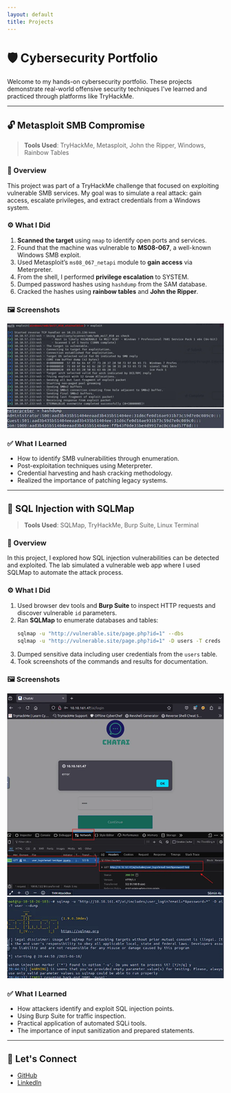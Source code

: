 ```yaml
---
layout: default
title: Projects
---
```


# 🛡️ Cybersecurity Portfolio

Welcome to my hands-on cybersecurity portfolio. These projects demonstrate real-world offensive security techniques I've learned and practiced through platforms like TryHackMe.

---

## 🔓 Metasploit SMB Compromise

> **Tools Used**: TryHackMe, Metasploit, John the Ripper, Windows, Rainbow Tables

### 🧠 Overview
This project was part of a TryHackMe challenge that focused on exploiting vulnerable SMB services. My goal was to simulate a real attack: gain access, escalate privileges, and extract credentials from a Windows system.

### ⚙️ What I Did
1. **Scanned the target** using `nmap` to identify open ports and services.
2. Found that the machine was vulnerable to **MS08-067**, a well-known Windows SMB exploit.
3. Used Metasploit’s `ms08_067_netapi` module to **gain access** via Meterpreter.
4. From the shell, I performed **privilege escalation** to SYSTEM.
5. Dumped password hashes using `hashdump` from the SAM database.
6. Cracked the hashes using **rainbow tables** and **John the Ripper**.

### 🖼️ Screenshots
![SMB Exploit Execution](assets/images/smb_exploit.png)
![Hashdump Output](assets/images/hashdump.png)

### ✅ What I Learned
- How to identify SMB vulnerabilities through enumeration.
- Post-exploitation techniques using Meterpreter.
- Credential harvesting and hash cracking methodology.
- Realized the importance of patching legacy systems.

---

## 🩻 SQL Injection with SQLMap

> **Tools Used**: SQLMap, TryHackMe, Burp Suite, Linux Terminal

### 🧠 Overview
In this project, I explored how SQL injection vulnerabilities can be detected and exploited. The lab simulated a vulnerable web app where I used SQLMap to automate the attack process.

### ⚙️ What I Did
1. Used browser dev tools and **Burp Suite** to inspect HTTP requests and discover vulnerable `id` parameters.
2. Ran **SQLMap** to enumerate databases and tables:
   ```bash
   sqlmap -u "http://vulnerable.site/page.php?id=1" --dbs
   sqlmap -u "http://vulnerable.site/page.php?id=1" -D users -T creds --dump
   ```
3. Dumped sensitive data including user credentials from the `users` table.
4. Took screenshots of the commands and results for documentation.

### 🖼️ Screenshots
![SQLMap Run](assets/images/sqlmap-run.png)
![Dumped User Table](assets/images/sqlmap-dump.png)

### ✅ What I Learned
- How attackers identify and exploit SQL injection points.
- Using Burp Suite for traffic inspection.
- Practical application of automated SQLi tools.
- The importance of input sanitization and prepared statements.

---

## 📢 Let's Connect
- [GitHub](https://github.com/davidhnna)
- [LinkedIn](https://linkedin.com/in/david-hanna-a73756304/)


